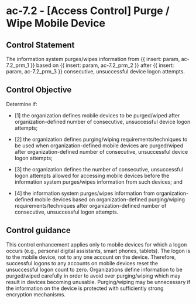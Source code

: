 # ac-7.2 - \[Access Control\] Purge / Wipe Mobile Device

## Control Statement

The information system purges/wipes information from {{ insert: param, ac-7.2_prm_1 }} based on {{ insert: param, ac-7.2_prm_2 }} after {{ insert: param, ac-7.2_prm_3 }} consecutive, unsuccessful device logon attempts.

## Control Objective

Determine if:

- \[1\] the organization defines mobile devices to be purged/wiped after organization-defined number of consecutive, unsuccessful device logon attempts;

- \[2\] the organization defines purging/wiping requirements/techniques to be used when organization-defined mobile devices are purged/wiped after organization-defined number of consecutive, unsuccessful device logon attempts;

- \[3\] the organization defines the number of consecutive, unsuccessful logon attempts allowed for accessing mobile devices before the information system purges/wipes information from such devices; and

- \[4\] the information system purges/wipes information from organization-defined mobile devices based on organization-defined purging/wiping requirements/techniques after organization-defined number of consecutive, unsuccessful logon attempts.

## Control guidance

This control enhancement applies only to mobile devices for which a logon occurs (e.g., personal digital assistants, smart phones, tablets). The logon is to the mobile device, not to any one account on the device. Therefore, successful logons to any accounts on mobile devices reset the unsuccessful logon count to zero. Organizations define information to be purged/wiped carefully in order to avoid over purging/wiping which may result in devices becoming unusable. Purging/wiping may be unnecessary if the information on the device is protected with sufficiently strong encryption mechanisms.

